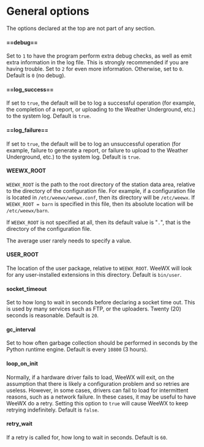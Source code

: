 # General options

The options declared at the top are not part of any section.

#### ==debug==

Set to `1` to have the program perform extra debug checks, as well as emit extra
information in the log file. This is strongly recommended if you are having
trouble. Set to `2` for even more information. Otherwise, set to `0`. Default is
`0` (no debug).

#### ==log_success==

If set to `true`, the default will be to log a successful operation (for
example, the completion of a report, or uploading to the Weather Underground,
etc.) to the system log. Default is `true`.

#### ==log_failure==

If set to `true`, the default will be to log an unsuccessful operation (for
example, failure to generate a report, or failure to upload to the Weather
Underground, etc.) to the system log. Default is `true`.

#### WEEWX_ROOT

`WEEWX_ROOT` is the path to the root directory of the station data area,
relative to the directory of the configuration file. For example, if a
configuration file is located in `/etc/weewx/weewx.conf`, then its directory
will be `/etc/weewx`. If `WEEWX_ROOT = barn` is specified in this file, then its
absolute location will be `/etc/weewx/barn`.

If `WEEWX_ROOT` is not specified at all, then its default value is "`.`", that
is the directory of the configuration file.

The average user rarely needs to specify a value.


#### USER_ROOT

The location of the user package, relative to `WEEWX_ROOT`. WeeWX will look for
any user-installed extensions in this directory. Default is `bin/user`.

#### socket_timeout

Set to how long to wait in seconds before declaring a socket time out. This is
used by many services such as FTP, or the uploaders. Twenty (20) seconds is
reasonable. Default is `20`.

#### gc_interval

Set to how often garbage collection should be performed in seconds by the Python
runtime engine. Default is every `10800` (3 hours).

#### loop_on_init

Normally, if a hardware driver fails to load, WeeWX will exit, on the assumption
that there is likely a configuration problem and so retries are useless.
However, in some cases, drivers can fail to load for intermittent reasons, such
as a network failure. In these cases, it may be useful to have WeeWX do a retry.
Setting this option to `true` will cause WeeWX to keep retrying indefinitely.
Default is `false`.

#### retry_wait

If a retry is called for, how long to wait in seconds. Default is `60`.
